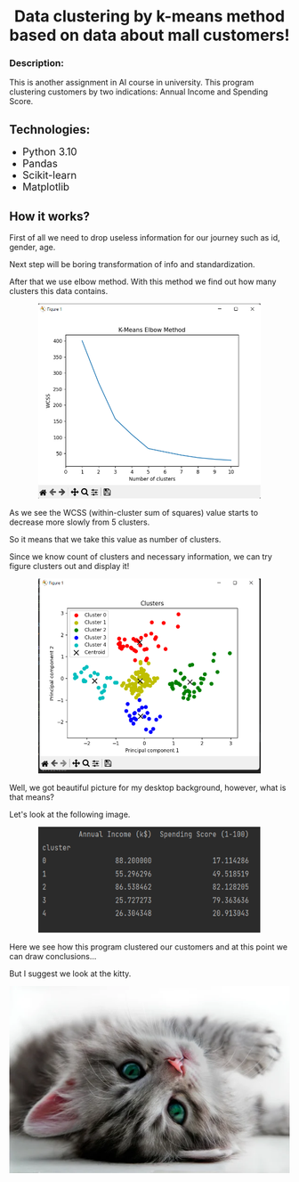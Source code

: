 <h1 align="center">Data clustering by k-means method based on data about mall customers!</h1>
<h3>Description: </h3> <p>This is another assignment in AI course in university.
This program clustering customers by two indications: Annual Income and Spending Score.</p>
<h2>Technologies: </h2>
<ul>
    <li style="font-size: 18px;">Python 3.10</li>
    <li style="font-size: 18px;">Pandas</li>
    <li style="font-size: 18px;">Scikit-learn</li>
    <li style="font-size: 18px;">Matplotlib</li>
</ul>
<h2>How it works?</h2>
<p>First of all we need to drop useless information for our journey such as id, gender, age.</p>
<p>Next step will be boring transformation of info and standardization.</p>
<p>After that we use elbow method. With this method we find out how many clusters this data contains.</p>
<div align="center"><img width="400" height="350" src=".\img\Elbow method.png"/></div>
<p>As we see the WCSS (within-cluster sum of squares) value starts to decrease more slowly from 5 clusters.</p>
<p>So it means that we take this value as number of clusters.</p>
<p>Since we know count of clusters and necessary information, we can try figure clusters out and display it!</p>
<div align="center"><img src=".\img\clustering done.png" width="400" height="350"/></div>
<p>Well, we got beautiful picture for my desktop background, however, what is that means?</p>
<p>Let's look at the following image.</p>
<div align="center"><img width="400" height="190" src=".\img\abra_cadabra.png"/></div>
<p>Here we see how this program clustered our customers and at this point we can draw conclusions... </p>
<p>But I suggest we look at the kitty.</p>
<img src=".\img\very_very_important_photo.jpg"/>